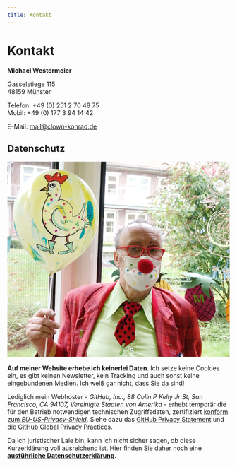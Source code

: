 ```yaml
---
title: Kontakt
---
```


# Kontakt

**Michael Westermeier**

Gasselstiege 115  
48159 Münster

Telefon: +49 (0) 251 2 70 48 75  
Mobil: +49 (0) 177 3 94 14 42

E-Mail: [mail@clown-konrad.de](mailto:mail@clown-konrad.de)

## Datenschutz

![](media/ballon.png)

**Auf meiner Website erhebe ich keinerlei Daten**. Ich setze keine Cookies ein, es gibt keinen Newsletter, kein Tracking und auch sonst keine eingebundenen Medien. Ich weiß gar nicht, dass Sie da sind!

Lediglich mein Webhoster - *GitHub, Inc., 88 Colin P Kelly Jr St, San Francisco, CA 94107, Vereinigte Staaten von Amerika* - erhebt temporär die für den Betrieb notwendigen technischen Zugriffsdaten, zertifiziert [konform zum *EU-US-Privacy-Shield*][gh-p-eu-us]. Siehe dazu das [GitHub Privacy Statement][gh-p-statement] und die [GitHub Global Privacy Practices][gh-p-practices].

[gh-p-eu-us]: https://www.privacyshield.gov/participant?id=a2zt000000001K2AAI&status=Active
[gh-p-statement]: https://docs.github.com/en/github/site-policy/github-privacy-statement
[gh-p-practices]: https://help.github.com/articles/global-privacy-practices/

Da ich juristischer Laie bin, kann ich nicht sicher sagen, ob diese Kurzerklärung voll ausreichend ist. Hier finden Sie daher noch eine **[ausführliche Datenschutzerklärung](ausfuehrliche_datenschutzerklaerung.html)**.
